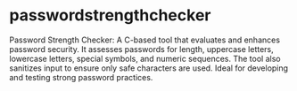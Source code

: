 # passwordstrengthchecker
Password Strength Checker: A C-based tool that evaluates and enhances password security. It assesses passwords for length, uppercase letters, lowercase letters, special symbols, and numeric sequences. The tool also sanitizes input to ensure only safe characters are used. Ideal for developing and testing strong password practices.
